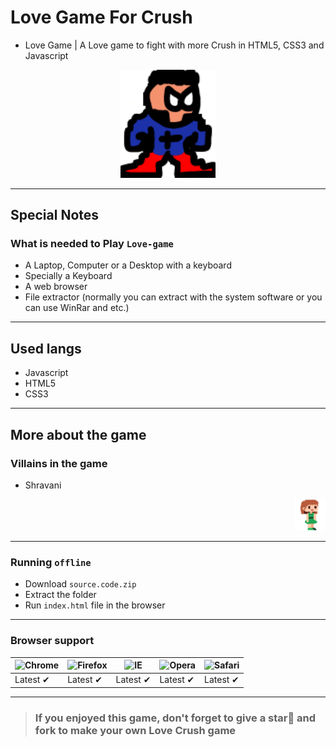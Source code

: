 # Love Game For Crush
- Love Game | A Love game to fight with more Crush in HTML5, CSS3 and Javascript
<p align="center">
  <img src="/images/standing.png" height="30%" width="30%">
</p>

---
## Special Notes
### What is needed to Play `Love-game`
- A Laptop, Computer or a Desktop with a keyboard
- Specially a Keyboard
- A web browser
- File extractor (normally you can extract with the system software or you can use WinRar and etc.)
---
## Used langs
- Javascript
- HTML5
- CSS3
---


## More about the game
### Villains in the game
- Shravani

<p align="right">
  <img src="/images/thug.png" height="50" width="50"></p>

-----------
### Running `offline`
- Download `source.code.zip` 
- Extract the folder
- Run `index.html` file in the browser
---

### Browser support
![Chrome](https://raw.githubusercontent.com/alrra/browser-logos/master/src/chrome/chrome_48x48.png) | ![Firefox](https://raw.githubusercontent.com/alrra/browser-logos/master/src/firefox/firefox_48x48.png) | ![IE](https://raw.githubusercontent.com/alrra/browser-logos/master/src/edge/edge_48x48.png) | ![Opera](https://raw.githubusercontent.com/alrra/browser-logos/master/src/opera/opera_48x48.png) | ![Safari](https://raw.githubusercontent.com/alrra/browser-logos/master/src/safari/safari_48x48.png)
--- | --- | --- | --- | --- |
Latest ✔ | Latest ✔ | Latest ✔ | Latest ✔ | Latest ✔ |
---
> ### If you enjoyed this game, don't forget to give a star🌟 and fork to make your own Love Crush game
